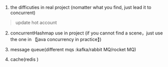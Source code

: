 
1. the difficuties in real project
(nomatter what you find, just lead it to concurrent)
 > update hot account

2. concurrentHashmap use in project
(if you cannot find a scene，just use the one in 【java concurrency in practice】)
  
3. message queue(different mqs :kafka/rabbit MQ/rocket MQ)
4. cache(redis )


